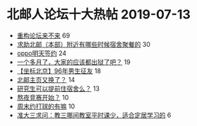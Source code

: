 # 北邮人论坛十大热帖 2019-07-13

- [重构论坛来不来](https://bbs.byr.cn/article/Golang/1505) 69
- [求助北邮（本部）附近有哪些时候宿舍聚餐的](https://bbs.byr.cn/article/Food/503130) 30
- [oppo明天签约](https://bbs.byr.cn/article/Job/2040194) 24
- [一个多月了，大家的应该都出狱了吧？](https://bbs.byr.cn/article/WWWTechnology/41345) 19
- [【坐标北京】96年男生征友](https://bbs.byr.cn/article/Friends/1930949) 18
- [北邮主页又换了？](https://bbs.byr.cn/article/Talking/6135316) 14
- [研究生可以提前住宿舍么？](https://bbs.byr.cn/article/AimGraduate/1171098) 13
- [熬夜竞赛开始？](https://bbs.byr.cn/article/Beauty/328136) 10
- [周末约打球的有嘛](https://bbs.byr.cn/article/Badminton/160985) 10
- [准大三求问：教三哪间教室平时课少，适合定居学习的](https://bbs.byr.cn/article/StudyShare/192062) 6


